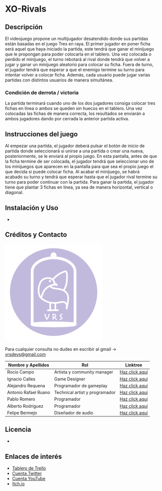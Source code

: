 # XO-Rivals

## Descripción
El videojuego propone un multijugador desatendido donde sus partidas están basadas en el juego Tres en raya. 
El primer jugador en poner ficha será aquel que haya iniciado la partida, este tendrá que ganar el minijuego que le propongan para poder colocarla en el tablero. Una vez colocada o perdido el minijuego, el turno rebotará al rival donde tendrá que volver a jugar y ganar un minijuego aleatorio para colocar su ficha. Fuera de turno, el jugador tendrá que esperar a que el enemigo termine su turno para intentar volver a colocar ficha. Además, cada usuario puede jugar varias partidas con distintos usuarios de manera simultánea.
###  Condición de derrota / victoria
La partida terminará cuando uno de los dos jugadores consiga colocar tres fichas en línea o ambos se queden sin huecos en el tablero. 
Una vez colocadas las fichas de manera correcta, los resultados se enviarán a ambos jugadores dando por cerrada la anterior partida activa. 

## Instrucciones del juego
Al empezar una partida, el jugador deberá pulsar el botón de inicio de partida donde seleccionará si unirse a una partida o crear una nueva, posteriormente, se le enviará al propio juego. En esta pantalla, antes de que la ficha termine de ser colocada, el jugador tendrá que seleccionar uno de los minijuegos que aparecen en la pantalla para que sea el propio juego el que decida si puede colocar ficha. Al acabar el minijuego, se habrá acabado su turno y tendrá que esperar hasta que el jugador rival termine su turno para poder continuar con la partida. Para ganar la partida, el jugador tiene que plantar 3 fichas en línea, ya sea de manera horizontal, vertical o diagonal.

## Instalación y Uso
-

## Créditos y Contacto
![Logo Virtual Ravens Games](https://github.com/VRSDevs/XO-Rivals/blob/LogoyDocumentos/GameArt/Logo/logoVRS.png)

Para cualquier consulta no dudes en escribir al gmail -> vrsdevs@gmail.com
  
Nombre y Apellidos | Rol | Linktree
------------ | ------------- | -------------
Rocio Campo | Artista y community manager | [Haz click aquí](https://linktr.ee/rociiio_campo)
Ignacio Calles | Game Designer | [Haz click aquí](https://linktr.ee/Nachete07)
Alejandro Requena | Programador de gameplay | [Haz click aquí](https://linktr.ee/Requena21)
Antonio Rafael Ruano | Technical artist y programador | [Haz click aquí](https://linktr.ee/blinx24)
Pablo Romero | Programador  | [Haz click aquí](https://linktr.ee/Kalomano)
Alberto Rodríguez | Programador | [Haz click aquí](https://linktr.ee/AlberVicky09)
Felipe Bermejo | Diseñador de audio | [Haz click aquí](https://linktr.ee/FelipeBermejo)

   


## Licencia
-



## Enlaces de interés
- [Tablero de Trello](https://trello.com/b/ypB1k6ah/xo-rivals-juegos-para-web)
- [Cuenta Twitter](https://twitter.com/VRSDevs)
- [Cuenta YouTube](https://www.youtube.com/channel/UC74hDE58Ns8Cb2Q5ln7Kz9Q/featured)
- [Itch.io](https://vrsdevs.itch.io/)

